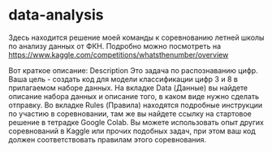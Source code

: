 # data-analysis
Здесь находится решение моей команды к соревнованию летней школы по анализу данных от ФКН. Подробно можно посмотреть на https://www.kaggle.com/competitions/whatsthenumber/overview

Вот краткое описание:
Description
Это задача по распознаванию цифр. Ваша цель - создать код для модели классификации цифр 3 и 8 в прилагаемом наборе данных. На вкладке Data (Данные) вы найдете описание набора данных и описание того, в каком виде нужно сделать отправку. Во вкладке Rules (Правила) находятся подробные инструкции по участию в соревновании, там же вы найдете ссылку на стартовое решение в тетрадке Google Colab.
Вы можете использовать опыт других соревнований в Kaggle или прочих подобных задач, при этом ваш код должен соответствовать правилам этого соревнования.
